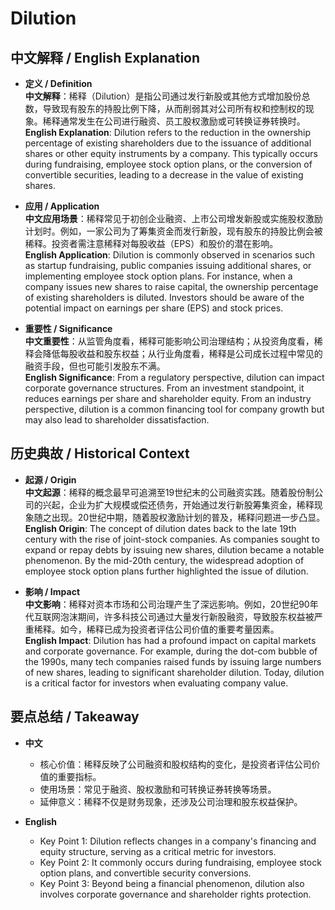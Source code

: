 # Dilution

## 中文解释 / English Explanation

* **定义 / Definition**  
  **中文解释**：稀释（Dilution）是指公司通过发行新股或其他方式增加股份总数，导致现有股东的持股比例下降，从而削弱其对公司所有权和控制权的现象。稀释通常发生在公司进行融资、员工股权激励或可转换证券转换时。  
  **English Explanation**: Dilution refers to the reduction in the ownership percentage of existing shareholders due to the issuance of additional shares or other equity instruments by a company. This typically occurs during fundraising, employee stock option plans, or the conversion of convertible securities, leading to a decrease in the value of existing shares.

* **应用 / Application**  
  **中文应用场景**：稀释常见于初创企业融资、上市公司增发新股或实施股权激励计划时。例如，一家公司为了筹集资金而发行新股，现有股东的持股比例会被稀释。投资者需注意稀释对每股收益（EPS）和股价的潜在影响。  
  **English Application**: Dilution is commonly observed in scenarios such as startup fundraising, public companies issuing additional shares, or implementing employee stock option plans. For instance, when a company issues new shares to raise capital, the ownership percentage of existing shareholders is diluted. Investors should be aware of the potential impact on earnings per share (EPS) and stock prices.

* **重要性 / Significance**  
  **中文重要性**：从监管角度看，稀释可能影响公司治理结构；从投资角度看，稀释会降低每股收益和股东权益；从行业角度看，稀释是公司成长过程中常见的融资手段，但也可能引发股东不满。  
  **English Significance**: From a regulatory perspective, dilution can impact corporate governance structures. From an investment standpoint, it reduces earnings per share and shareholder equity. From an industry perspective, dilution is a common financing tool for company growth but may also lead to shareholder dissatisfaction.

## 历史典故 / Historical Context

* **起源 / Origin**  
  **中文起源**：稀释的概念最早可追溯至19世纪末的公司融资实践。随着股份制公司的兴起，企业为扩大规模或偿还债务，开始通过发行新股筹集资金，稀释现象随之出现。20世纪中期，随着股权激励计划的普及，稀释问题进一步凸显。  
  **English Origin**: The concept of dilution dates back to the late 19th century with the rise of joint-stock companies. As companies sought to expand or repay debts by issuing new shares, dilution became a notable phenomenon. By the mid-20th century, the widespread adoption of employee stock option plans further highlighted the issue of dilution.

* **影响 / Impact**  
  **中文影响**：稀释对资本市场和公司治理产生了深远影响。例如，20世纪90年代互联网泡沫期间，许多科技公司通过大量发行新股融资，导致股东权益被严重稀释。如今，稀释已成为投资者评估公司价值的重要考量因素。  
  **English Impact**: Dilution has had a profound impact on capital markets and corporate governance. For example, during the dot-com bubble of the 1990s, many tech companies raised funds by issuing large numbers of new shares, leading to significant shareholder dilution. Today, dilution is a critical factor for investors when evaluating company value.

## 要点总结 / Takeaway

* **中文**  
  - 核心价值：稀释反映了公司融资和股权结构的变化，是投资者评估公司价值的重要指标。  
  - 使用场景：常见于融资、股权激励和可转换证券转换等场景。  
  - 延伸意义：稀释不仅是财务现象，还涉及公司治理和股东权益保护。

* **English**  
  - Key Point 1: Dilution reflects changes in a company's financing and equity structure, serving as a critical metric for investors.  
  - Key Point 2: It commonly occurs during fundraising, employee stock option plans, and convertible security conversions.  
  - Key Point 3: Beyond being a financial phenomenon, dilution also involves corporate governance and shareholder rights protection.